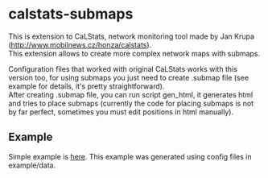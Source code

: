 calstats-submaps
================
This is extension to CaLStats, network monitoring tool made by Jan Krupa (http://www.mobilnews.cz/honza/calstats).  
This extension allows to create more complex network maps with submaps.  
  
Configuration files that worked with original CaLStats works with this version too, for using submaps you just need to create .submap file (see example for details, it's pretty straightforward).  
After creating .submap file, you can run script gen_html, it generates html and tries to place submaps (currently the code for placing submaps is not by far perfect, sometimes you must edit positions in html manually).  

Example
-------
Simple example is [here](https://rawgithub.com/pechy/calstats-submaps/master/example/out/example.html). This example was generated using config files in example/data.
